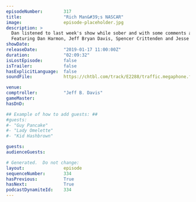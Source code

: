 ```yaml
---
episodeNumber:        317
title:                "Rich Man&#39;s NASCAR"
image:                episode-placeholder.jpg
description: >
  Dan listened to last week's show while sober and with some comments and clarifications, along with the return of Jesse Camp.
  Featuring Dan Harmon, Jeff Bryan Davis, Spencer Crittenden and Jesse Camp.
showDate:             
releaseDate:          "2019-01-17 11:00:00Z"
duration:             "02:09:32"
isLostEpisode:        false
isTrailer:            false
hasExplicitLanguage:  false
soundFile:            https://chtbl.com/track/E2288/traffic.megaphone.fm/STA6567122292.mp3

venue:                
comptroller:          "Jeff B. Davis"
gameMaster:           
hasDnD:               

## Example of how to add guests: ##
#guests:
#- "Guy Pancake"
#- "Lady Omelette"
#- "Kid Hashbrown"

guests:
audienceGuests:

# Generated.  Do not change:
layout:               episode
sequenceNumber:       334
hasPrevious:          True
hasNext:              True
podcastDynamiteId:    334
---
```


<!-- The episode description will be rendered here -->
<!-- Add your content below here -->

